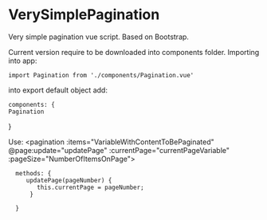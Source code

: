 # VerySimplePagination
Very simple pagination vue script. Based on Bootstrap.

Current version require to be downloaded into components folder.
Importing into app:

    import Pagination from './components/Pagination.vue'
    
into export default object add: 
    
    components: {
    Pagination
  }

Use:
     <pagination
         :items="VariableWithContentToBePaginated"
         @page:update="updatePage"
         :currentPage="currentPageVariable"
         :pageSize="NumberOfItemsOnPage">
      </pagination>
      
      
      methods: {
         updatePage(pageNumber) {
            this.currentPage = pageNumber;
          }
      
      }

  
